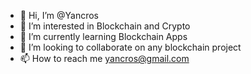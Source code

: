- 👋 Hi, I’m @Yancros
- 👀 I’m interested in Blockchain and Crypto
- 🌱 I’m currently learning Blockchain Apps
- 💞️ I’m looking to collaborate on any blockchain project
- 📫 How to reach me yancros@gmail.com

<!---
Yancros/Yancros is a ✨ special ✨ repository because its `README.md` (this file) appears on your GitHub profile.
You can click the Preview link to take a look at your changes.
--->
